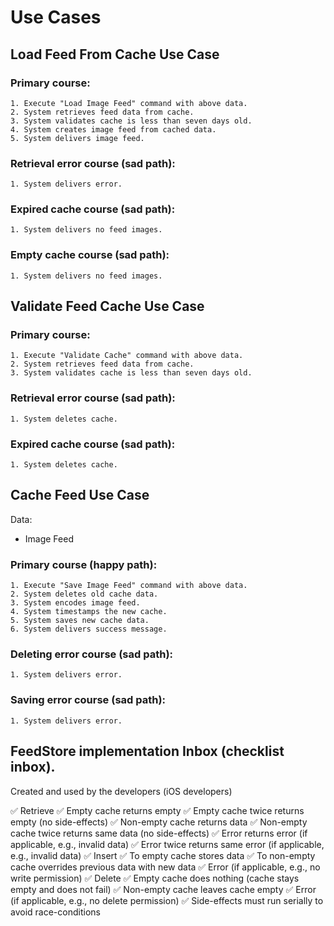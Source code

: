 #  Use Cases

## Load Feed From Cache Use Case

### Primary course:
    1. Execute "Load Image Feed" command with above data.
    2. System retrieves feed data from cache.
    3. System validates cache is less than seven days old.
    4. System creates image feed from cached data.
    5. System delivers image feed.
    
### Retrieval error course (sad path):
    1. System delivers error.
    
### Expired cache course (sad path):
    1. System delivers no feed images.
    
### Empty cache course (sad path):
    1. System delivers no feed images.
    
## Validate Feed Cache Use Case

### Primary course:
    1. Execute "Validate Cache" command with above data.
    2. System retrieves feed data from cache.
    3. System validates cache is less than seven days old.
    
### Retrieval error course (sad path):
    1. System deletes cache.
    
### Expired cache course (sad path):
    1. System deletes cache.
    
## Cache Feed Use Case

Data:
- Image Feed

### Primary course (happy path):
    1. Execute "Save Image Feed" command with above data.
    2. System deletes old cache data.
    3. System encodes image feed.
    4. System timestamps the new cache.
    5. System saves new cache data.
    6. System delivers success message.

### Deleting error course (sad path):
    1. System delivers error.
    
### Saving error course (sad path):
    1. System delivers error.
  
## FeedStore implementation Inbox (checklist inbox). 
Created and used by the developers (iOS developers)

✅ Retrieve
    ✅ Empty cache returns empty
    ✅ Empty cache twice returns empty (no side-effects)
    ✅ Non-empty cache returns data
    ✅ Non-empty cache twice returns same data (no side-effects)
    ✅ Error returns error (if applicable, e.g., invalid data)
    ✅ Error twice returns same error (if applicable, e.g., invalid data)
✅ Insert
    ✅ To empty cache stores data
    ✅ To non-empty cache overrides previous data with new data
    ✅ Error (if applicable, e.g., no write permission)
✅ Delete
    ✅ Empty cache does nothing (cache stays empty and does not fail)
    ✅ Non-empty cache leaves cache empty
    ✅ Error (if applicable, e.g., no delete permission)
✅ Side-effects must run serially to avoid race-conditions
    
